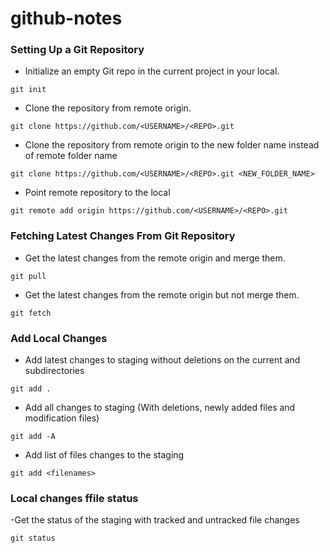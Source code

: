 # github-notes 

### Setting Up a Git Repository

- Initialize an empty Git repo in the current project in your local.
```
git init
```

- Clone the repository from remote origin.
```
git clone https://github.com/<USERNAME>/<REPO>.git
```

- Clone the repository from remote origin to the new folder name instead of remote folder name
```
git clone https://github.com/<USERNAME>/<REPO>.git <NEW_FOLDER_NAME>
```

- Point remote repository to the local
```
git remote add origin https://github.com/<USERNAME>/<REPO>.git
```

### Fetching Latest Changes From Git Repository

- Get the latest changes from the remote origin and merge them.
```
git pull
```

- Get the latest changes from the remote origin but not merge them.
```
git fetch
```

### Add Local Changes

- Add latest changes to staging without deletions on the current and subdirectories
```
git add .
```

- Add all changes to staging (With deletions, newly added files and modification files)
```
git add -A
```

- Add list of files changes to the staging
```
git add <filenames>
```

### Local changes ffile status

-Get the status of the staging with tracked and untracked file changes 
```
git status
```
